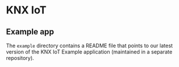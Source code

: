 # KNX IoT

## Example app
The `example` directory contains a README file that points to our latest version of the KNX IoT Example application (maintained in a separate repository).
